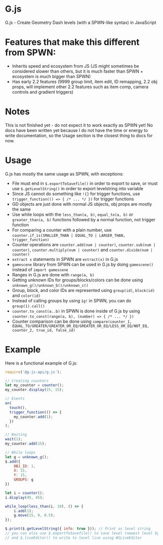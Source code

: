 # G.js
G.js - Create Geometry Dash levels (with a SPWN-like syntax) in JavaScript

# Features that make this different from SPWN:
- Inherits speed and ecosystem from JS (JS might sometimes be considered slower than others, but it is much faster than SPWN + ecosystem is much bigger than SPWN)
- Has early 2.2 features (9999 group limit, item edit, ID remapping, 2.2 obj props, will implement other 2.2 features such as item comp, camera controls and gradient triggers)

# Notes
This is not finished yet - do not expect it to work exactly as SPWN yet!
No docs have been written yet because I do not have the time or energy to write documentation, so the Usage section is the closest thing to docs for now.

# Usage
G.js has mostly the same usage as SPWN, with exceptions:
- File must end in `$.exportToSavefile()` in order to export to save, or must use `$.getLevelString()` in order to export levelstring into variable
- Since JS cannot do something like `!{}` for trigger functions, use `trigger_function(() => { /* ... */ })` for trigger functions
- GD objects are just done with normal JS objects, obj props are mostly the same
- Use while loops with the `less_than(a, b)`, `equal_to(a, b)` or `greater_than(a, b)` functions followed by a normal function, not trigger function
- For comparing a counter with a plain number, use `counter.if_is(SMALLER_THAN | EQUAL_TO | LARGER_THAN, trigger_function)`
- Counter operations are `counter.add(num | counter)`, `counter.sub(num | counter)`, `counter.multiply(num | counter)` and `counter.divide(num | counter)`
- `extract x` statements in SPWN are `extract(x)` in G.js
- `gamescene` library from SPWN can be used in G.js by doing `gamescene()` instead of `import gamescene`
- Ranges in G.js are done with `range(a, b)`
- Getting unknown IDs for groups/blocks/colors can be done using `unknown_g()/unknown_b()/unknown_c()`
- Group, block, and color IDs are represented using `group(id)`, `block(id)` and `color(id)`
- Instead of calling groups by using `1g!` in SPWN, you can do `group(1).call()`
- `counter.to_const(a..b)` in SPWN is done inside of G.js by using `counter.to_const(range(a, b), (number) => { /* ... */ })`
- Counter comparison can be done using `compare(counter_1, EQUAL_TO/GREATER/GREATER_OR_EQ/GREATER_OR_EQ/LESS_OR_EQ/NOT_EQ, counter_2, true_id, false_id)`

# Example
Here is a functional example of G.js:
```js
require('@g-js-api/g.js');

// Creating counters
let my_counter = counter();
my_counter.display(15, 15);

// Events
on(
  touch(),
  trigger_function(() => {
    my_counter.add(1);
  })
);

// Waiting
wait(1);
my_counter.add(15);

// While loops
let g = unknown_g();
$.add({
	OBJ_ID: 1,
	X: 15,
	Y: 15,
	GROUPS: g
})

let i = counter();
i.display(45, 45);

while_loop(less_than(i, 10), () => {
    i.add(1);
    g.move(15, 0, 0.5);
});

$.print($.getLevelString({ info: true })); // Print as level string
// you can also use $.exportToSavefile() to save level (newest level by default), use "$.exportToSavefile({ level_name: "my level" })" to specify a level to save to
// and $.liveEditor() to write to level live using WSLiveEditor
```
